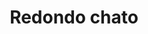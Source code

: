 ---
title: Redondo chato
date: 
draft: false

# descripcion
description : Aro de plata pasante

materials: Plata 925

color: Plateado

dimensions: 0,8cm diam

code: 01-20-0447

type: "Aros"

categories: []

# Images
# first image will be shown in the product page
images:
  # - image: "images/path_to_image"
  # La ubicacion de las imagenes es imagenes/Aros/Aros.Solo Plata/01-20-0447-redondo-chato
  - image: "./images/aros/solo_plata/01-20-0447-redondo-chato_a.JPG"
  - image: "./images/aros/solo_plata/01-20-0447-redondo-chato_b.JPG"
---